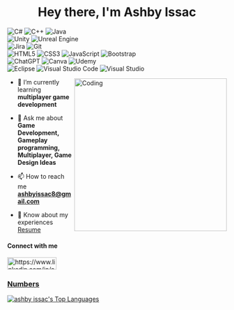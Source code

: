 <h1 align="center">Hey there, I'm Ashby Issac</h1>

![C#](https://img.shields.io/badge/c%23-%23239120.svg?style=for-the-badge&logo=c-sharp&logoColor=white)
![C++](https://img.shields.io/badge/C%2B%2B-00599C?style=for-the-badge&logo=c%2B%2B&logoColor=white)
![Java](https://img.shields.io/badge/java-%23ED8B00.svg?style=for-the-badge&logo=openjdk&logoColor=white)
<br>
![Unity](https://img.shields.io/badge/unity-%23000000.svg?style=for-the-badge&logo=unity&logoColor=white)
![Unreal Engine](https://img.shields.io/badge/unrealengine-%23313131.svg?style=for-the-badge&logo=unrealengine&logoColor=white)
<br>
![Jira](https://img.shields.io/badge/jira-%230A0FFF.svg?style=for-the-badge&logo=jira&logoColor=white)
![Git](https://img.shields.io/badge/git-%23F05033.svg?style=for-the-badge&logo=git&logoColor=white)
<br>
![HTML5](https://img.shields.io/badge/html5-%23E34F26.svg?style=for-the-badge&logo=html5&logoColor=white)
![CSS3](https://img.shields.io/badge/css3-%231572B6.svg?style=for-the-badge&logo=css3&logoColor=white)
![JavaScript](https://img.shields.io/badge/javascript-%23323330.svg?style=for-the-badge&logo=javascript&logoColor=%23F7DF1E)
![Bootstrap](https://img.shields.io/badge/bootstrap-%238511FA.svg?style=for-the-badge&logo=bootstrap&logoColor=white)
<br>
![ChatGPT](https://img.shields.io/badge/chatGPT-74aa9c?style=for-the-badge&logo=openai&logoColor=white)
![Canva](https://img.shields.io/badge/Canva-%2300C4CC.svg?style=for-the-badge&logo=Canva&logoColor=white)
![Udemy](https://img.shields.io/badge/Udemy-A435F0?style=for-the-badge&logo=Udemy&logoColor=white)
<br>
![Eclipse](https://img.shields.io/badge/Eclipse-FE7A16.svg?style=for-the-badge&logo=Eclipse&logoColor=white)
![Visual Studio Code](https://img.shields.io/badge/Visual%20Studio%20Code-0078d7.svg?style=for-the-badge&logo=visual-studio-code&logoColor=white)
![Visual Studio](https://img.shields.io/badge/Visual%20Studio-5C2D91.svg?style=for-the-badge&logo=visual-studio&logoColor=white)

<div>
  <img align="right" alt="Coding" width="350" src="https://cdn.dribbble.com/users/1292677/screenshots/6139167/avento.gif">
  <p>
    
  - 🌱 I’m currently learning **multiplayer game development**
  
  - 💬 Ask me about **Game Development, Gameplay programming, Multiplayer, Game Design Ideas**
  
  - 📫 How to reach me **ashbyissac8@gmail.com**
  
  - 📄 Know about my experiences
    <a href="https://docs.google.com/document/d/1tBp4KG9S_tHr8QgeW3JsrRPg330s-YLFk43gVkBDNwY/edit?usp=sharing">Resume</a>
  
  </p>
</div>



<h4 align="left">Connect with me</h4>
<p align="left">
<a href="https://www.linkedin.com/in/ashby-issac/" target="blank"><img align="center" src="https://img.shields.io/badge/linkedin-%230077B5.svg?style=for-the-badge&logo=linkedin&logoColor=white" alt="https://www.linkedin.com/in/ashby-issac/" height="28" width="113" />
</p>

### Numbers

![ashby issac's Top Languages](https://github-readme-stats.vercel.app/api/top-langs?username=ashbyissac&theme=darcula&show_icons=true&hide_border=true&locale=en&layout=compact)
